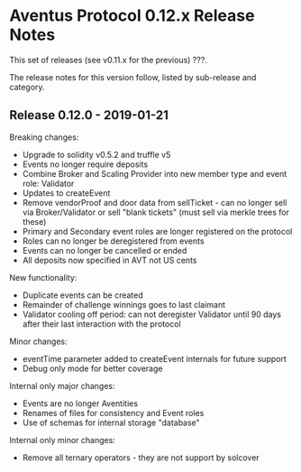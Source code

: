 # Aventus Protocol 0.12.x Release Notes

This set of releases (see v0.11.x for the previous) ???.

The release notes for this version follow, listed by sub-release and category.

## Release 0.12.0 - 2019-01-21

Breaking changes:
- Upgrade to solidity v0.5.2 and truffle v5
- Events no longer require deposits
- Combine Broker and Scaling Provider into new member type and event role: Validator
- Updates to createEvent
- Remove vendorProof and door data from sellTicket - can no longer sell via Broker/Validator or sell "blank tickets" (must sell via merkle trees for these)
- Primary and Secondary event roles are longer registered on the protocol
- Roles can no longer be deregistered from events
- Events can no longer be cancelled or ended
- All deposits now specified in AVT not US cents

New functionality:
- Duplicate events can be created
- Remainder of challenge winnings goes to last claimant
- Validator cooling off period: can not deregister Validator until 90 days after their last interaction with the protocol

Minor changes:
- eventTime parameter added to createEvent internals for future support
- Debug only mode for better coverage

Internal only major changes:
- Events are no longer Aventities
- Renames of files for consistency and Event roles
- Use of schemas for internal storage "database"

Internal only minor changes:
- Remove all ternary operators - they are not support by solcover

